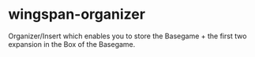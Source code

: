 # wingspan-organizer
Organizer/Insert which enables you to store the Basegame + the first two expansion in the Box of the Basegame.
